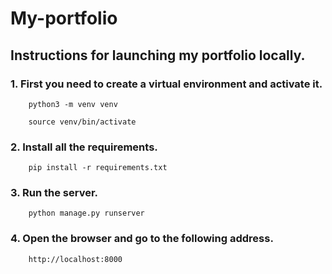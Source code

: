 # My-portfolio

## Instructions for launching my portfolio locally.

### 1. First you need to create a virtual environment and activate it.

```
    python3 -m venv venv
    
    source venv/bin/activate
```

### 2. Install all the requirements.

```
    pip install -r requirements.txt
```

### 3. Run the server.

```
    python manage.py runserver
```

### 4. Open the browser and go to the following address.

```
    http://localhost:8000
```


